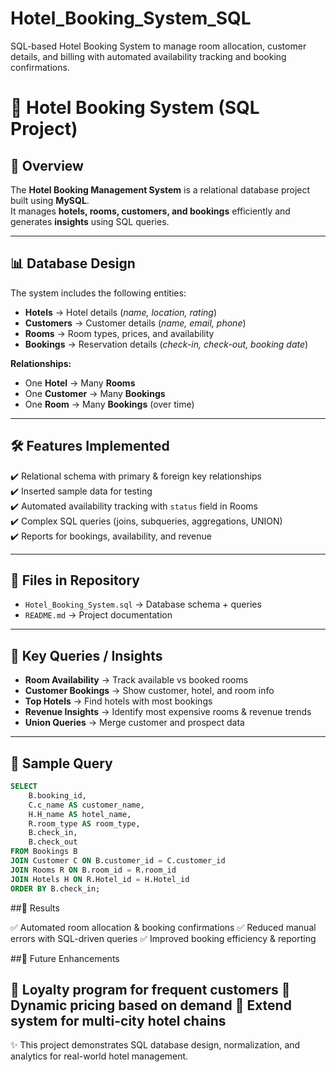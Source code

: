 # Hotel_Booking_System_SQL
SQL-based Hotel Booking System to manage room allocation, customer details, and billing with automated availability tracking and booking confirmations.
# 🏨 Hotel Booking System (SQL Project)

## 📌 Overview
The **Hotel Booking Management System** is a relational database project built using **MySQL**.  
It manages **hotels, rooms, customers, and bookings** efficiently and generates **insights** using SQL queries.  

---

## 📊 Database Design
The system includes the following entities:

- **Hotels** → Hotel details (*name, location, rating*)  
- **Customers** → Customer details (*name, email, phone*)  
- **Rooms** → Room types, prices, and availability  
- **Bookings** → Reservation details (*check-in, check-out, booking date*)  

**Relationships:**
- One **Hotel** → Many **Rooms**  
- One **Customer** → Many **Bookings**  
- One **Room** → Many **Bookings** (over time)  

---

## 🛠️ Features Implemented
✔️ Relational schema with primary & foreign key relationships  
✔️ Inserted sample data for testing  
✔️ Automated availability tracking with `status` field in Rooms  
✔️ Complex SQL queries (joins, subqueries, aggregations, UNION)  
✔️ Reports for bookings, availability, and revenue  

---

## 📂 Files in Repository
- `Hotel_Booking_System.sql` → Database schema + queries  
- `README.md` → Project documentation  

---

## 🚀 Key Queries / Insights
- **Room Availability** → Track available vs booked rooms  
- **Customer Bookings** → Show customer, hotel, and room info  
- **Top Hotels** → Find hotels with most bookings  
- **Revenue Insights** → Identify most expensive rooms & revenue trends  
- **Union Queries** → Merge customer and prospect data  

---

## 📸 Sample Query
```sql
SELECT
    B.booking_id,
    C.c_name AS customer_name,
    H.H_name AS hotel_name,
    R.room_type AS room_type,
    B.check_in,
    B.check_out
FROM Bookings B
JOIN Customer C ON B.customer_id = C.customer_id
JOIN Rooms R ON B.room_id = R.room_id
JOIN Hotels H ON R.Hotel_id = H.Hotel_id
ORDER BY B.check_in;
```
##🎯 Results 

✅ Automated room allocation & booking confirmations
✅ Reduced manual errors with SQL-driven queries
✅ Improved booking efficiency & reporting

##🌟 Future Enhancements

🔹 Loyalty program for frequent customers
🔹 Dynamic pricing based on demand
🔹 Extend system for multi-city hotel chains
---
✨ This project demonstrates SQL database design, normalization, and analytics for real-world hotel management.
